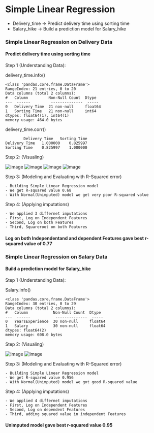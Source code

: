 
# Simple Linear Regression

- Delivery_time -> Predict delivery time using sorting time
- Salary_hike -> Build a prediction model for Salary_hike




### Simple Linear Regression on Delivery Data
#### Predict delivery time using sorting time
Step 1 (Understanding Data):
    
delivery_time.info()

    <class 'pandas.core.frame.DataFrame'>
    RangeIndex: 21 entries, 0 to 20
    Data columns (total 2 columns):
    #   Column         Non-Null Count  Dtype  
    ---  ------         --------------  -----  
    0   Delivery Time  21 non-null     float64
    1   Sorting Time   21 non-null     int64  
    dtypes: float64(1), int64(1)
    memory usage: 464.0 bytes

delivery_time.corr()

            Delivery Time	Sorting Time
    Delivery Time	1.000000	0.825997
    Sorting Time	0.825997	1.000000

Step 2: (Visualing)
    
   ![image](https://user-images.githubusercontent.com/110924299/220840837-8cabde37-2b38-41d6-b661-777c7c9df87d.png)
   ![image](https://user-images.githubusercontent.com/110924299/220840914-38a641f2-d2a1-4857-a968-f286eeb8ee05.png)
   ![image](https://user-images.githubusercontent.com/110924299/220840976-2352b6ba-137d-49ba-885a-336a350aea09.png)
   ![image](https://user-images.githubusercontent.com/110924299/220841107-e4893ab5-cccc-4cee-8505-900a65481c64.png)


Step 3: (Modeling and Evaluating with R-Squared error)

    - Building Simple Linear Regression model
    - We get R-squared value 0.68 
    - With Normal(Unimputed) model we get very poor R-squared value

Step 4: (Applying imputations)

    - We applied 3 differnet imputations
    - First, Log on Independent Features
    - Second, Log on both Features
    - Third, Squareroot on both Features

#### Log on both Independentand and dependent Features gave best r-squared value of 0.77

### Simple Linear Regression on Salary Data
#### Build a prediction model for Salary_hike

Step 1 (Understanding Data):
    
Salary.info()

    <class 'pandas.core.frame.DataFrame'>
    RangeIndex: 30 entries, 0 to 29
    Data columns (total 2 columns):
    #   Column           Non-Null Count  Dtype  
    ---  ------           --------------  -----  
    0   YearsExperience  30 non-null     float64
    1   Salary           30 non-null     float64
    dtypes: float64(2)
    memory usage: 608.0 bytes
Step 2: (Visualing)
    
   ![image](https://user-images.githubusercontent.com/110924299/220841291-ddba7a16-677f-4310-89d9-29b502a64197.png)
   ![image](https://user-images.githubusercontent.com/110924299/220841241-454cf6a4-83c2-49c0-81db-1887028b62eb.png)

    
Step 3: (Modeling and Evaluating with R-Squared error)

    - Building Simple Linear Regression model
    - We get R-squared value 0.956
    - With Normal(Unimputed) model we got good R-squared value

Step 4: (Applying imputations)

    - We applied 4 differnet imputations
    - First, Log on Independent Features
    - Second, Log on dependent Features
    - Third, adding squared value in independent Features

#### Unimputed model gave best r-squared value 0.95
